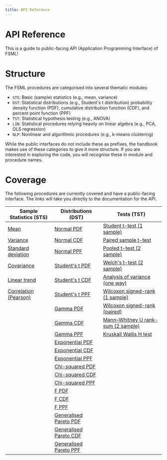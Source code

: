 ```yaml
---
title: API Reference
---
```


# API Reference

This is a guide to public-facing API (Application Programming Interface) of FSML!

# Structure

The FSML procedures are categorised into several thematic modules:

- `STS`: Basic (sample) statistics (e.g., mean, variance)
- `DST`: Statistical distributions (e.g., Student's t distribution) probability density function (PDF), cumulative distribution function (CDF), and percent point function (PPF)
- `TST`: Statistical hypothesis testing (e.g., ANOVA)
- `LIN`: Statistical procedures relying heavily on linear algebra (e.g., PCA, OLS regression)
- `NLP`: Nonlinear and algorithmic procedures (e.g., k-means clustering)

While the public interfaces do not include these as prefixes, the handbook makes use of these categories to give it more structure.
If you are interested in exploring the code, you will recognise these in module and procedure names.

# Coverage

The following procedures are currently covered and have a public-facing interface. The links will take you directly to the documentation for the API.

| Sample Statistics (STS)                      | Distributions (DST)                               | Tests (TST)                                                              |
| -------------------------------------------- | ------------------------------------------------- | ------------------------------------------------------------------------ |
| [Mean](./sts.html#fsml_mean)                 | [Normal PDF](./dst.html#fsml_norm_pdf)            | [Student t-test (1 sample)](./tst.html#fsml_ttest_1sample)               |
| [Variance](./sts.html#fsml_var)              | [Normal CDF](./dst.html#fsml_norm_cdf)            | [Paired sample t-test](./tst.html#fsml_ttest_paired)                     |
| [Standard deviation](./sts.html#fsml_std)    | [Normal PPF](./dst.html#fsml_norm_ppf)            | [Pooled t-test (2 sample)](./tst.html#fsml_ttest_2sample)                |
| [Covariance](./sts.html#fsml_cov)            | [Student's t PDF](./dst.html#fsml_t_pdf)          | [Welch's t-test (2 sample)](./tst.html#fsml_ttest_2sample)               |
| [Linear trend](./sts.html#fsml_trend)        | [Student's t CDF](./dst.html#fsml_t_cdf)          | [Analysis of variance (one way)](./tst.html#fsml_anova_1way)             |
| [Correlation (Pearson)](./sts.html#fsml_pcc) | [Student's t PPF](./dst.html#fsml_t_ppf)          | [Wilcoxon signed-rank (1 sample)](./tst.html#fsml_signedrank_1sample)    |
|                                              | [Gamma PDF](./dst.html#fsml_gamma_pdf)            | [Wilcoxon signed-rank (paired)](./tst.html#fsml_signedrank_paired)       |
|                                              | [Gamma CDF](./dst.html#fsml_gamma_cdf)            | [Mann–Whitney U rank-sum (2 sample)](./tst.html#fsml_ranksum)            |
|                                              | [Gamma PPF](./dst.html#fsml_gamma_ppf)            | [Kruskall Wallis H test](./tst.html#fsml_kruskalwallis)                  |
|                                              | [Exponential PDF](./dst.html#fsml_exp_pdf)        |                                                                          |
|                                              | [Exponential CDF](./dst.html#fsml_exp_cdf)        |                                                                          |
|                                              | [Exponential PPF](./dst.html#fsml_exp_ppf)        |                                                                          |
|                                              | [Chi-squared PDF](./dst.html#fsml_chi2_pdf)       |                                                                          |
|                                              | [Chi-squared CDF](./dst.html#fsml_chi2_cdf)       |                                                                          |
|                                              | [Chi-squared PPF](./dst.html#fsml_chi2_ppf)       |                                                                          |
|                                              | [F PDF](./dst.html#fsml_f_pdf)                    |                                                                          |
|                                              | [F CDF](./dst.html#fsml_f_cdf)                    |                                                                          |
|                                              | [F PPF](./dst.html#fsml_f_ppf)                    |                                                                          |
|                                              | [Generalised Pareto PDF](./dst.html#fsml_gpd_pdf) |                                                                          |
|                                              | [Generalised Pareto CDF](./dst.html#fsml_gpd_cdf) |                                                                          |
|                                              | [Generalised Pareto PPF](./dst.html#fsml_gpd_ppf) |                                                                          |
